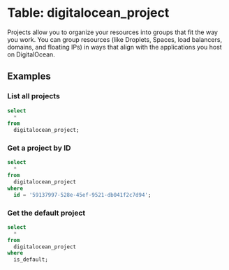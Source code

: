 # Table: digitalocean_project

Projects allow you to organize your resources into groups that fit the way you
work. You can group resources (like Droplets, Spaces, load balancers, domains,
and floating IPs) in ways that align with the applications you host on
DigitalOcean.

## Examples

### List all projects

```sql
select
  *
from
  digitalocean_project;
```

### Get a project by ID

```sql
select
  *
from
  digitalocean_project
where
  id = '59137997-528e-45ef-9521-db041f2c7d94';
```

### Get the default project

```sql
select
  *
from
  digitalocean_project
where
  is_default;
```

